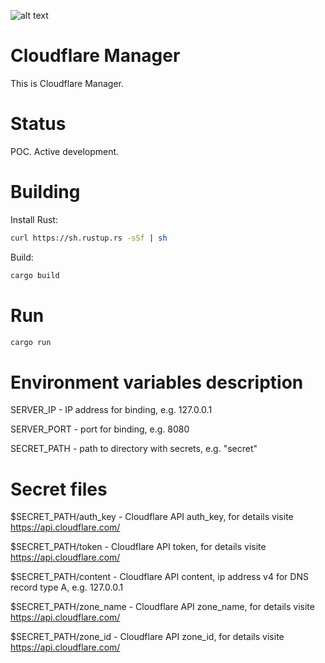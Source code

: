![alt text](https://github.com/akropolisio/cloudflare-manager/blob/master/img/web3%20foundation_grants_badge_black.png "Project supported by web3 foundation grants program")

# Cloudflare Manager

This is Cloudflare Manager.

# Status

POC. Active development.

# Building

Install Rust:

```bash
curl https://sh.rustup.rs -sSf | sh
```

Build:

```bash
cargo build
```

# Run

```bash
cargo run
```

# Environment variables description
SERVER_IP - IP address for binding, e.g. 127.0.0.1

SERVER_PORT - port for binding, e.g. 8080

SECRET_PATH - path to directory with secrets, e.g. "secret"

# Secret files
$SECRET_PATH/auth_key - Cloudflare API auth_key, for details visite https://api.cloudflare.com/

$SECRET_PATH/token - Cloudflare API token, for details visite https://api.cloudflare.com/

$SECRET_PATH/content - Cloudflare API content, ip address v4 for DNS record type A, e.g. 127.0.0.1

$SECRET_PATH/zone_name - Cloudflare API zone_name, for details visite https://api.cloudflare.com/

$SECRET_PATH/zone_id - Cloudflare API zone_id, for details visite https://api.cloudflare.com/
